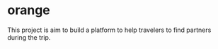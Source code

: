 # orange
This project is aim to build a platform to help travelers to find partners during the trip.
